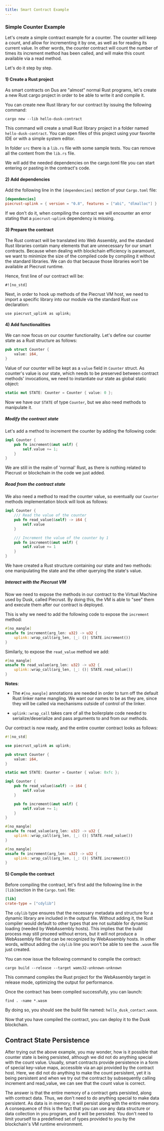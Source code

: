 ```yaml
---
title: Smart Contract Example
---
```



### Simple Counter Example
Let's create a simple contract example for a counter. The counter will keep a count, and allow for incrementing it by one, as well as for reading its current value. In other words, the counter contract will count the number of times its increment method has been called, and will make this count available via a read method. 

Let's do it step by step.

#### 1) Create a Rust project
As smart contracts on Dus are "almost" normal Rust programs, let's create a new Rust cargo project in order to be able to write it and compile it.

You can create new Rust library for our contract by issuing the following command:

`cargo new --lib hello-dusk-contract`

This command will create a small Rust library project in a folder named `hello-dusk-contract`. You can open files of this project using your favorite IDE or with a simple system editor. 

In folder `src` there is a `lib.rs` file with some sample tests. You can remove all the content from the `lib.rs` file.

We will add the needed dependencies on the cargo.toml file you can start entering or pasting in the contract's code.

#### 2) Add dependencies

Add the following line in the `[dependencies]` section of your `Cargo.toml` file:

```toml
[dependencies]
piecrust-uplink = { version = "0.8", features = ["abi", "dlmalloc"] }
```


If we don't do it, when compiling the contract we will encounter an error stating that a `piecrust-uplink` dependency is missing. 

#### 3) Prepare the contract

The Rust contract will be translated into Web Assembly, and the standard Rust libraries contain many elements that are unnecessary for our smart contracts. Because when dealing with blockchain efficiency is paramount, we want to minimize the size of the compiled code by compiling it without the standard libraries. We can do that because those libraries won't be available at Piecrust runtime.

Hence, first line of our contract will be:

`#![no_std]`

Next, in order to hook up methods of the Piecrust VM host, we need to import a specific library into our module via the standard Rust `use` declaration: 

`use piecrust_uplink as uplink;`

#### 4) Add functionalities

We can now focus on our counter functionality. Let's define our counter state as a Rust structure as follows:

```rust
pub struct Counter {
    value: i64,
}
```

Value of our counter will be kept as a `value` field in `Counter` struct. As counter's value is our state, which needs to be preserved between contract methods' invocations, we need to instantiate our state as global static object:

```rust
static mut STATE: Counter = Counter { value: 0 };
```

Now we have our `STATE` of type `Counter`, but we also need methods to manipulate it. 

##### Modify the contract state
Let's add a method to increment the counter by adding the following code:

```rust
impl Counter {
    pub fn increment(&mut self) {
        self.value += 1;
    }
}
```

We are still in the realm of 'normal' Rust, as there is nothing related to Piecrust or blockchain in the code we just added.

##### Read from the contract state

We also need a method to read the counter value, so eventually our `Counter` methods implementation block will look as follows:

```rust
impl Counter {
    /// Read the value of the counter
    pub fn read_value(&self) -> i64 {
        self.value
    }

    /// Increment the value of the counter by 1
    pub fn increment(&mut self) {
        self.value += 1
    }
}
```

We have created a Rust structure containing our state and two methods: one manipulating the state and the other querying the state's value.

##### Interact with the Piecrust VM

Now we need to expose the methods in our contract to the Virtual Machine used by Dusk, called Piecrust. By doing this, the VM is able to "see" them and execute them after our contract is deployed.

This is why we need to add the following code to expose the `increment` method:

```rust
#[no_mangle]
unsafe fn increment(arg_len: u32) -> u32 {
    uplink::wrap_call(arg_len, |_: ()| STATE.increment())
}
```

Similarly, to expose the `read_value` method we add:
```rust
#[no_mangle]
unsafe fn read_value(arg_len: u32) -> u32 {
    uplink::wrap_call(arg_len, |_: ()| STATE.read_value())
}
```

**Notes**: 
- The `#[no_mangle]` annotations are needed in order to turn off the default Rust linker name mangling. We want our names to be as they are, since they will be called via mechanisms outside of control of the linker. 

- `uplink::wrap_call` takes care of all the boilerplate code needed to serialize/deserialize and pass arguments to and from our methods.


Our contract is now ready, and the entire counter contract looks as follows:

```rust
#![no_std]

use piecrust_uplink as uplink;

pub struct Counter {
    value: i64,
}

static mut STATE: Counter = Counter { value: 0xfc };

impl Counter {
    pub fn read_value(&self) -> i64 {
        self.value
    }

    pub fn increment(&mut self) {
        self.value += 1;
    }
}

#[no_mangle]
unsafe fn read_value(arg_len: u32) -> u32 {
    uplink::wrap_call(arg_len, |_: ()| STATE.read_value())
}

#[no_mangle]
unsafe fn increment(arg_len: u32) -> u32 {
    uplink::wrap_call(arg_len, |_: ()| STATE.increment())
}
```

#### 5) Compile the contract

Before compiling the contract, let's first add the following line in the `[lib]`section in the `Cargo.toml` file:

```toml
[lib]
crate-type = ["cdylib"] 
```
The `cdylib` type ensures that the necessary metadata and structure for a dynamic library are included in the output file. Without adding it, the Rust compiler would default to other types that are not suitable for dynamic loading (needed by WebAssembly hosts). This implies that the build process may still proceed without errors, but it will not produce a WebAssembly file that can be recognized by WebAssembly hosts. In other words, without adding the `cdylib` line you won't be able to see the `.wasm` file just created.

You can now issue the following command to compile the contract:

`cargo build --release --target wams32-unknown-unknown`

This command compiles the Rust project for the WebAssembly target in release mode, optimizing the output for performance.

Once the contract has been compiled successfully, you can launch:

`find . -name *.wasm`

By doing so, you should see the build file named: `hello_dusk_contact.wasm`.


Now that you have compiled the contract, you can deploy it to the Dusk blockchain.

## Contract State Persistence
After trying out the above example, you may wonder, how is it possible that counter state is being persisted, although we did not do anything special with the count value. Usually, smart contracts provide persistence in a form of special key-value maps, accessible via an api provided by the contract host. Here, we did not do anything to make the count persistent, yet it is being persistent and when we try out the contract by subsequently calling increment and read_value, we can see that the count value  is correct. 

The answer is that the entire memory of a contract gets persisted, along with contract data. Thus, we don't need to do anything special to make data persistent. As data is in memory, it will persist along with the entire memory. A consequence of this is the fact that you can use any data structure or data collection in you program, and it will be persisted. You don't need to limit yourself to a predefined set of types provided to you by the blockchain's VM runtime environment.

